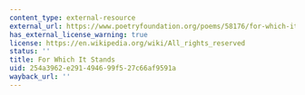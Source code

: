 ```yaml
---
content_type: external-resource
external_url: https://www.poetryfoundation.org/poems/58176/for-which-it-stands
has_external_license_warning: true
license: https://en.wikipedia.org/wiki/All_rights_reserved
status: ''
title: For Which It Stands
uid: 254a3962-e291-4946-99f5-27c66af9591a
wayback_url: ''
---
```

